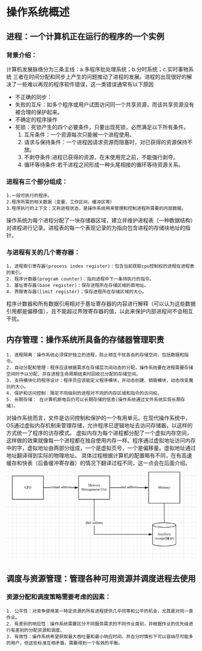 # 操作系统概述
## 进程：一个计算机正在运行的程序的一个实例  
### 背景介绍：  
计算机发展脉络分为三条主线：a.多程序批处理系统；b.分时系统；c.实时事物系统
三者在时间分配和同步上产生的问题推动了进程的发展。进程的出现很好的解决了一些难以再现的程序软件错误，这一类错误通常有以下原因  
- 不正确的同步：
- 失败的互斥：如多个程序或用户试图访问同一个共享资源，而该共享资源没有被合理的保护起来。
- 不确定的程序操作
- 死锁：死锁产生的四个必要条件，只要出现死锁，必然满足以下所有条件。  
    1. 互斥条件：一个资源每次只能被一个进程使用。  
    2. 请求与保持条件：一个进程因请求资源而阻塞时，对已获得的资源保持不放。  
    3. 不剥夺条件:进程已获得的资源，在末使用完之前，不能强行剥夺。  
    4. 循环等待条件:若干进程之间形成一种头尾相接的循环等待资源关系。  
### 进程有三个部分组成：  
    1.一段可执行的程序。  
    2.程序所需的相关数据（变量，工作区间，缓冲区等）
    3.程序执行的上下文：又称进程状态，是操作系统用来管理和控制进程所需要的内部数据。
 操作系统为每个进程分配了一块存储器区域，建立并维护进程表（一种数据结构）对进程进行记录。进程表的每一个表现记录的为指向包含进程的存储块地址的指针。  
### 与进程有关的几个寄存器：  
    1. 进程索引寄存器(process index register)：包含当前获取cpu控制权的进程在进程表的索引。  
    2. 程序计数器(program counter)：指向进程中下一条待执行的指令。  
    3. 基址寄存器(base register)：保存进程所在存储区域的首地址。  
    4. 界限寄存器(limit register)；保存进程所在存储区域的大小。  
程序计数器和所有数据引用相对于基址寄存器的内容进行解释（可以认为这些数据引用都是偏移值），且不能超过界限寄存器的值，以此来保护内部进程间不会相互干扰。  
## 内存管理：操作系统所具备的存储器管理职责  
    1. 进程隔离：操作系统必须保护独立的进程，防止相互干扰各自的存储空间，包括数据和指令。
    2. 自动分配和管理：程序应该根据需求在存储层次间动态的分配，操作系统要在进程需要存储空间时予以分配，并在进程生命周期结束时回收已分配的存储空间。  
    3. 支持模块化的程序设计：程序员应该能定义程序模块，并动态创建、销毁模块，动态改变魔抗的大小。  
    4. 保护和访问控制：限定不同级别的进程对不同的内存区域和指令的访问权。
    5. 长期存储： 在计算机断电后仍可以长期存储的信息(操作系统通过文件系统实现长期存储)。
对操作系统而言，文件是访问控制和保护的一个有用单元。在现代操作系统中，OS通过虚拟内存机制来管理存储，允许程序已逻辑地址去访问存储器，以这样的方式统一了程序的访存模式。
虚拟内存为每个进程都分配了一个虚拟内存空间，这样做的效果就像每一个进程都在独自使用内存一样。程序通过虚拟地址访问内存中的字，虚拟地址由两部分组成，一个是虚拟页号，一个是偏移量。虚拟地址通过地址翻译得到实际的物理地址。
具体过程根据计算机的配置略有不同，在有高速缓存和快表（后备缓冲寄存器）的情况下翻译过程不同，这一点会在后面介绍。  
![虚拟内存寻址](/picture/virtualSeekAddress.PNG)  

## 调度与资源管理：管理各种可用资源并调度进程去使用
### 资源分配和调度策略需要考虑的因素：
	1. 公平性：对竞争使用某一特定资源的所有进程提供几乎同等和公平的机会，尤其是对同一类作业。
	2. 有差别的响应性：操作系统需要区分不同服务需求的不同作业类别，并根据作业的优先级进行有差别的分配资源和调度。
	3. 有效性：操作系统希望获取最大吞吐量和最小响应时间，并在分时情形下可以容纳尽可能多的用户，但这些标准互相矛盾，需要得到一个有效的平衡。
	

